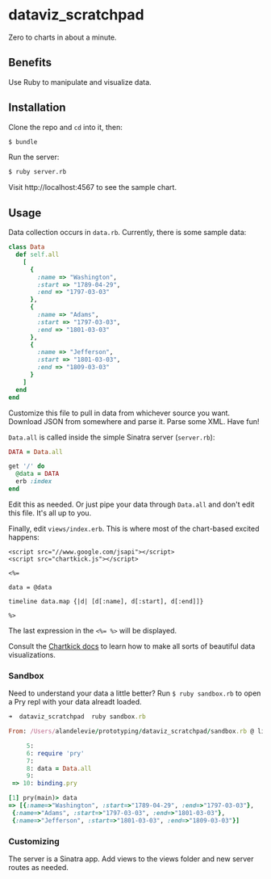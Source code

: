 # dataviz_scratchpad

Zero to charts in about a minute. 

## Benefits

Use Ruby to manipulate and visualize data.

## Installation

Clone the repo and `cd` into it, then:

```sh
$ bundle
```

Run the server:

```sh
$ ruby server.rb
```

Visit http://localhost:4567 to see the sample chart.

## Usage

Data collection occurs in `data.rb`. Currently, there is some sample data:

```ruby
class Data
  def self.all
    [
      {
        :name => "Washington",
        :start => "1789-04-29", 
        :end => "1797-03-03"
      },
      {
        :name => "Adams",
        :start => "1797-03-03", 
        :end => "1801-03-03"
      },
      {
        :name => "Jefferson",
        :start => "1801-03-03", 
        :end => "1809-03-03"
      }
    ]
  end
end
```

Customize this file to pull in data from whichever source you want. Download JSON from somewhere and parse it. Parse some XML. Have fun!

`Data.all` is called inside the simple Sinatra server (`server.rb`):

```ruby
DATA = Data.all

get '/' do
  @data = DATA
  erb :index
end
```

Edit this as needed. Or just pipe your data through `Data.all` and don't edit this file. It's all up to you.

Finally, edit `views/index.erb`. This is where most of the chart-based excited happens:

```erb
<script src="//www.google.com/jsapi"></script>
<script src="chartkick.js"></script>

<%=
  
data = @data  
  
timeline data.map {|d| [d[:name], d[:start], d[:end]]}
  
%>

```

The last expression in the `<%= %>` will be displayed.

Consult the [Chartkick docs](http://chartkick.com/) to learn how to make all sorts of beautiful data visualizations.

### Sandbox

Need to understand your data a little better? Run `$ ruby sandbox.rb` to open a Pry repl with your data alreadt loaded.

```ruby
➜  dataviz_scratchpad  ruby sandbox.rb 

From: /Users/alandelevie/prototyping/dataviz_scratchpad/sandbox.rb @ line 10 :

     5: 
     6: require 'pry'
     7: 
     8: data = Data.all
     9: 
 => 10: binding.pry

[1] pry(main)> data
=> [{:name=>"Washington", :start=>"1789-04-29", :end=>"1797-03-03"},
 {:name=>"Adams", :start=>"1797-03-03", :end=>"1801-03-03"},
 {:name=>"Jefferson", :start=>"1801-03-03", :end=>"1809-03-03"}]
```

### Customizing

The server is a Sinatra app. Add views to the views folder and new server routes as needed.

